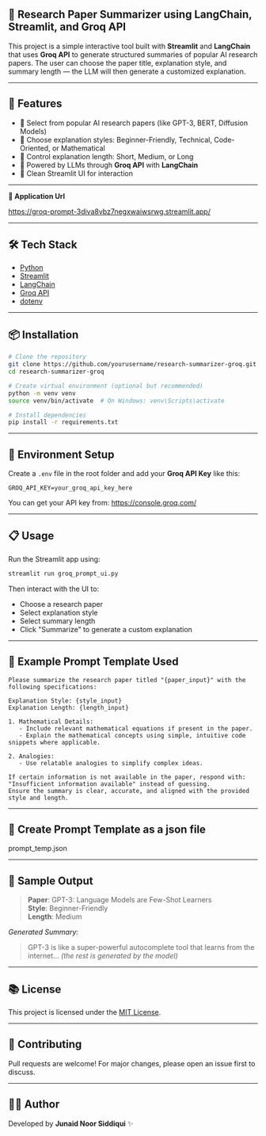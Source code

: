
## 🧠 Research Paper Summarizer using LangChain, Streamlit, and Groq API

This project is a simple interactive tool built with **Streamlit** and **LangChain** that uses **Groq API** to generate structured summaries of popular AI research papers. The user can choose the paper title, explanation style, and summary length — the LLM will then generate a customized explanation.

---

## 🚀 Features

- 📄 Select from popular AI research papers (like GPT-3, BERT, Diffusion Models)
- 🧠 Choose explanation styles: Beginner-Friendly, Technical, Code-Oriented, or Mathematical
- 📏 Control explanation length: Short, Medium, or Long
- 🤖 Powered by LLMs through **Groq API** with **LangChain**
- 🧪 Clean Streamlit UI for interaction

---
**🧪 Application Url**

https://groq-prompt-3diva8vbz7negxwaiwsrwg.streamlit.app/

---

## 🛠️ Tech Stack

- [Python](https://www.python.org/)
- [Streamlit](https://streamlit.io/)
- [LangChain](https://www.langchain.com/)
- [Groq API](https://console.groq.com/)
- [dotenv](https://pypi.org/project/python-dotenv/)

---

## 📦 Installation

```bash
# Clone the repository
git clone https://github.com/yourusername/research-summarizer-groq.git
cd research-summarizer-groq

# Create virtual environment (optional but recommended)
python -m venv venv
source venv/bin/activate  # On Windows: venv\Scripts\activate

# Install dependencies
pip install -r requirements.txt
```

---

## 🔐 Environment Setup

Create a `.env` file in the root folder and add your **Groq API Key** like this:

```
GROQ_API_KEY=your_groq_api_key_here
```

You can get your API key from: https://console.groq.com/

---

## 📋 Usage

Run the Streamlit app using:

```bash
streamlit run groq_prompt_ui.py
```

Then interact with the UI to:

- Choose a research paper
- Select explanation style
- Select summary length
- Click "Summarize" to generate a custom explanation

---

## 🧠 Example Prompt Template Used

```text
Please summarize the research paper titled "{paper_input}" with the following specifications:

Explanation Style: {style_input}
Explanation Length: {length_input}

1. Mathematical Details:
   - Include relevant mathematical equations if present in the paper.
   - Explain the mathematical concepts using simple, intuitive code snippets where applicable.

2. Analogies:
   - Use relatable analogies to simplify complex ideas.

If certain information is not available in the paper, respond with: "Insufficient information available" instead of guessing.
Ensure the summary is clear, accurate, and aligned with the provided style and length.
```

---
## 📘 Create Prompt Template as a json file

prompt_temp.json

---

## 📘 Sample Output

> **Paper**: GPT-3: Language Models are Few-Shot Learners  
> **Style**: Beginner-Friendly  
> **Length**: Medium  

*Generated Summary:*

> GPT-3 is like a super-powerful autocomplete tool that learns from the internet...
> *(the rest is generated by the model)*

---

## 📚 License

This project is licensed under the [MIT License](LICENSE).

---

## 🤝 Contributing

Pull requests are welcome! For major changes, please open an issue first to discuss.

---

## 👨‍💻 Author  
Developed by **Junaid Noor Siddiqui** ✨
